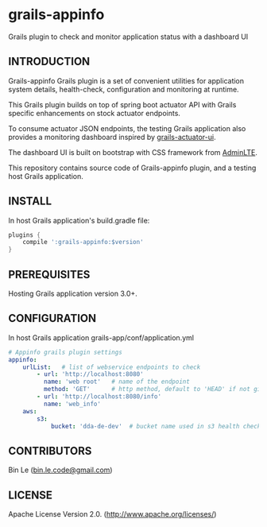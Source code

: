 # grails-appinfo
Grails plugin to check and monitor application status with a dashboard UI


 
## INTRODUCTION 

Grails-appinfo Grails plugin is a set of convenient utilities for application 
system details, health-check, configuration and monitoring at runtime.

This Grails plugin builds on top of spring boot actuator API with Grails specific
enhancements on stock actuator endpoints. 

To consume actuator JSON endpoints, the testing Grails application also provides a monitoring
dashboard inspired by [grails-actuator-ui](https://github.com/dmahapatro/grails-actuator-ui).

The dashboard UI is built on bootstrap with CSS framework from [AdminLTE](https://adminlte.io/). 

This repository contains source code of Grails-appinfo plugin, and a testing host Grails application.

## INSTALL

In host Grails application's build.gradle file:

```groovy
plugins {
    compile ':grails-appinfo:$version'
}
```

## PREREQUISITES

Hosting Grails application version 3.0+.


## CONFIGURATION


In host Grails application grails-app/conf/application.yml

```yaml
# Appinfo grails plugin settings
appinfo:
    urlList:   # list of webservice endpoints to check
        - url: 'http://localhost:8080'
          name: 'web root'   # name of the endpoint
          method: 'GET'      # http method, default to 'HEAD' if not given
        - url: 'http://localhost:8080/info'
          name: 'web_info'
    aws:
        s3:
            bucket: 'dda-de-dev'  # bucket name used in s3 health check
```

## CONTRIBUTORS

Bin Le (bin.le.code@gmail.com)


## LICENSE

Apache License Version 2.0. (http://www.apache.org/licenses/)


